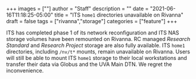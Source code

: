 +++
images = [""]
author = "Staff"
description = ""
date = "2021-06-16T11:18:25-05:00"
title = "ITS `home1` directories unavailable on Rivanna"
draft = false
tags = ["rivanna","storage"]
categories = ["feature"]
+++

ITS has completed phase 1 of its network reconfiguration and ITS NAS storage volumes have been remounted on Rivanna. RC managed _Research Standard_ and _Research Project_ storage are also fully available. ITS `home1` directories, including `/nv/t*` mounts, remain unavailable on Rivanna. Users will still be able to mount ITS `home1` storage to their local workstations and transfer their data via Globus and the UVA Main DTN. We regret the inconvenience.


